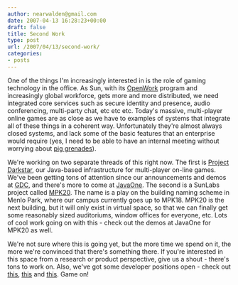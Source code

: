 ```yaml
---
author: nearwalden@gmail.com
date: 2007-04-13 16:28:23+00:00
draft: false
title: Second Work
type: post
url: /2007/04/13/second-work/
categories:
- posts
---
```


One of the things I'm increasingly interested in is the role of gaming technology in the office. As Sun, with its [OpenWork](http://www.sun.com/service/openwork/) program and increasingly global workforce, gets more and more distributed, we need integrated core services such as secure identity and presence, audio conferencing, multi-party chat, etc etc etc. Today's massive, multi-player online games are as close as we have to examples of systems that integrate all of these things in a coherent way. Unfortunately they're almost always closed systems, and lack some of the basic features that an enterprise would require (yes, I need to be able to have an internal meeting without worrying about [pig grenades](http://news.com.com/2061-11199_3-6151114.html)).





We're working on two separate threads of this right now. The first is [Project Darkstar](https://games-darkstar.dev.java.net/), our Java-based infrastructure for multi-player on-line games. We've been getting tons of attention since our announcements and demos at [GDC](http://www.gdconf.com/), and there's more to come at [JavaOne](http://java.sun.com/javaone/sf/). The second is a SunLabs project called [MPK20](http://research.sun.com/projects/mc/mpk20.html). The name is a play on the building naming scheme in Menlo Park, where our campus currently goes up to MPK18. MPK20 is the next building, but it will only exist in virtual space, so that we can finally get some reasonably sized auditoriums, window offices for everyone, etc. Lots of cool work going on with this - check out the demos at JavaOne for MPK20 as well.





We're not sure where this is going yet, but the more time we spend on it, the more we're convinced that there's something there. If you're interested in this space from a research or product perspective, give us a shout - there's tons to work on. Also, we've got some developer positions open - check out [this](http://www.sun.com/corp_emp/search.cgi?funcs=&loc=&keyword=553646&x=35&y=9), [this](http://www.sun.com/corp_emp/search.cgi?funcs=&loc=&keyword=553629&x=29&y=9) and [this](http://www.sun.com/corp_emp/search.cgi?funcs=&loc=&keyword=553628&x=15&y=4). Game on!




